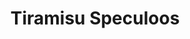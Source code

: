 ---
layout: recette
categories: [recettes]
hidden: true
lang: fr
sitemap: false
title: Tiramisu Speculoos
type: sucre
ingredients: 
  - nom: oeufs 
    qte: 5
  - nom: sucre
    qte: 50
    unite: gr
  - nom: mascarpone
    qte: 250
    unite: gr
  - nom: vanille liquide
    qte: 1/2
    unite: cuillère à café
  - nom: Speculoos
    qte: 250
    unite: gr
  - nom: cacao en poudre non sucré
preconditions:
  - Séparer les blancs des jaunes
  - Émietter les Speculoos en petits bouts
etapes:
  - label: Préparation
    details:
      - Séparer les blancs des jaunes
      - Blanchir les jaunes d'oeufs avec le sucre au fouet électrique
      - Incorporer le mascarpone et la vanille liquide à l'aide d'une spatule silicone
      - Monter les blancs en neige
      - Les incorporer en deux fois au mélange à l'aide d'une spatule silicone
  - label: Assemblage
    details:
      - Mettre la moitié des Speculoos au fond
      - Ajouter la moitié de la préparation sur les Speculoos
      - Ajouter le reste des Speculoos
      - Ajouter le reste de la préparation
      - Mettre au frigo 3h minimum
notes:
  - Ajouter le cacao au moment de servir sinon il va absorber l'humidité
variantes:
  - label: Ajouter du caramel au fond avec les Speculoos
    todo: false
---